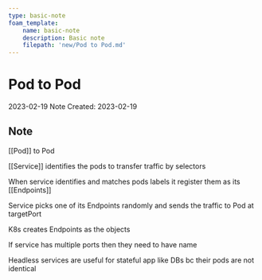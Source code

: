 ```yaml
---
type: basic-note
foam_template:
    name: basic-note
    description: Basic note
    filepath: 'new/Pod to Pod.md'
---
```

# Pod to Pod
2023-02-19
Note Created: 2023-02-19

## Note

[[Pod]] to Pod

[[Service]] identifies the pods to transfer traffic by selectors

When service identifies and matches pods labels it register them as its
[[Endpoints]]

Service picks one of its Endpoints randomly and sends the traffic to Pod
at targetPort

K8s creates Endpoints as the objects

If service has multiple ports then they need to have name

Headless services are useful for stateful app like DBs bc their pods are
not identical